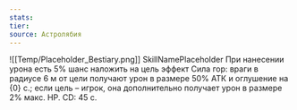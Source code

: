 ```yaml
---
stats: 
tier: 
source: Астролябия
---
```

![[Temp/Placeholder_Bestiary.png]]
SkillNamePlaceholder
При нанесении урона есть 5% шанс наложить на цель эффект Сила гор: враги в радиусе 6 м от цели получают урон в размере 50% АТК и оглушение на {0} с.; если цель – игрок, она дополнительно получает урон в размере 2% макс. HP. CD: 45 с.

